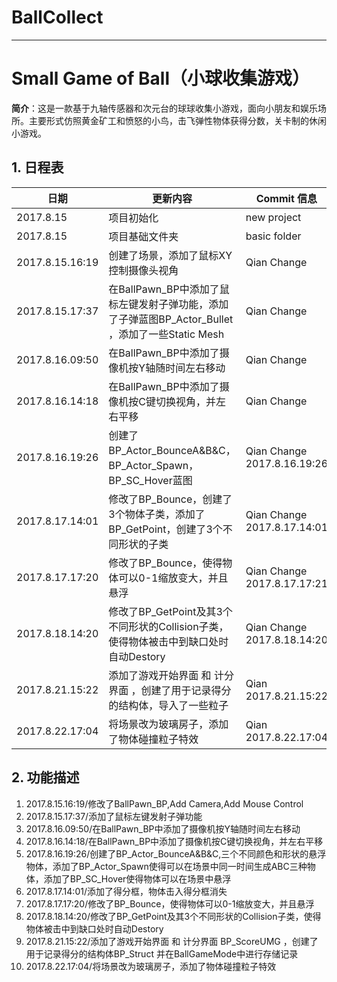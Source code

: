 # BallCollect
---

# Small Game of Ball（小球收集游戏）
**简介**：这是一款基于九轴传感器和次元台的球球收集小游戏，面向小朋友和娱乐场所。主要形式仿照黄金矿工和愤怒的小鸟，击飞弹性物体获得分数，关卡制的休闲小游戏。

## 1. 日程表
日期|更新内容|Commit 信息|
---|---|---|
2017.8.15|项目初始化|new project|
2017.8.15|项目基础文件夹|basic folder|
2017.8.15.16:19|创建了场景，添加了鼠标XY控制摄像头视角|Qian Change|
2017.8.15.17:37|在BallPawn_BP中添加了鼠标左键发射子弹功能，添加了子弹蓝图BP_Actor_Bullet ，添加了一些Static Mesh|Qian Change|
2017.8.16.09:50|在BallPawn_BP中添加了摄像机按Y轴随时间左右移动|Qian Change|
2017.8.16.14:18|在BallPawn_BP中添加了摄像机按C键切换视角，并左右平移|Qian Change|
2017.8.16.19:26|创建了BP_Actor_BounceA&B&C，BP_Actor_Spawn，BP_SC_Hover蓝图|Qian Change 2017.8.16.19:26|
2017.8.17.14:01|修改了BP_Bounce，创建了3个物体子类，添加了BP_GetPoint，创建了3个不同形状的子类|Qian Change 2017.8.17.14:01|
2017.8.17.17:20|修改了BP_Bounce，使得物体可以0-1缩放变大，并且悬浮|Qian Change 2017.8.17.17:21|
2017.8.18.14:20|修改了BP_GetPoint及其3个不同形状的Collision子类，使得物体被击中到缺口处时自动Destory|Qian Change 2017.8.18.14:20|
2017.8.21.15:22|添加了游戏开始界面 和 计分界面 ，创建了用于记录得分的结构体，导入了一些粒子 |Qian 2017.8.21.15:22|
2017.8.22.17:04|将场景改为玻璃房子，添加了物体碰撞粒子特效 |Qian 2017.8.22.17:04|


## 2. 功能描述

1. 2017.8.15.16:19/修改了BallPawn_BP,Add Camera,Add Mouse Control
2. 2017.8.15.17:37/添加了鼠标左键发射子弹功能
3. 2017.8.16.09:50/在BallPawn_BP中添加了摄像机按Y轴随时间左右移动
4. 2017.8.16.14:18/在BallPawn_BP中添加了摄像机按C键切换视角，并左右平移
5. 2017.8.16.19:26/创建了BP_Actor_BounceA&B&C,三个不同颜色和形状的悬浮物体，添加了BP_Actor_Spawn使得可以在场景中同一时间生成ABC三种物体，添加了BP_SC_Hover使得物体可以在场景中悬浮
6. 2017.8.17.14:01/添加了得分框，物体击入得分框消失
7. 2017.8.17.17:20/修改了BP_Bounce，使得物体可以0-1缩放变大，并且悬浮
8. 2017.8.18.14:20/修改了BP_GetPoint及其3个不同形状的Collision子类，使得物体被击中到缺口处时自动Destory
9. 2017.8.21.15:22/添加了游戏开始界面 和 计分界面 BP_ScoreUMG ，创建了用于记录得分的结构体BP_Struct 并在BallGameMode中进行存储记录
10. 2017.8.22.17:04/将场景改为玻璃房子，添加了物体碰撞粒子特效
